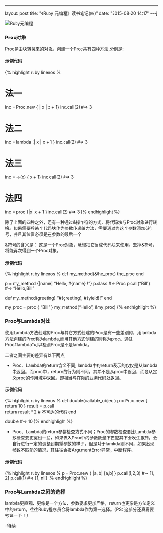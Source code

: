 ---
layout: post
title: "《Ruby 元编程》读书笔记(四)"
date: "2015-08-20 14:17"
---j

![Ruby元编程]({{site.IMG_PATH}}/metaprogramming-1.jpg)

### Proc对象

Proc是由块转换来的对象。创建一个Proc共有四种方法,分别是:

#### 示例代码

{% highlight ruby linenos %
# 法一
inc = Proc.new { | x | x + 1}
inc.call(2)  #=> 3

# 法二
inc = lambda {| x | x + 1 }
inc.call(2)  #=> 3

# 法三
inc = ->(x) { x + 1}
inc.call(2) #=> 3

# 法四
inc = proc {|x| x + 1 }
inc.call(2) #=> 3
{% endhighlight %}

除了上面的四种之外，还有一种通过&操作符的方式，将代码块与Proc对象进行转换。如果需要将某个代码块作为参数传递给方法，需要通过为这个参数添加&符号，并且其位置必须是在参数的最后一个

&符号的含义是： 这是一个Proc对象，我想把它当成代码块来使用。去掉&符号，将能再次得到一个Proc对象。

#### 示例代码
{% highlight ruby linenos %
def my_method(&the_proc)
    the_proc
end

p = my_method {|name| “Hello, #{name} !”}
p.class   #=> Proc
p.call(“Bill”)   #=> “Hello,Bill”


def my_method(greeting)
    “#{greeting}, #{yield}!”
end

my_proc = proc { “Bill” }
my_method(“Hello”, &my_proc)
{% endhighlight %}

### Proc与Lambda对比

使用Lambda方法创建的Proc与其它方式创建的Proc是有一些差别的，用lambda方法创建的Proc称为lambda,而用其他方式创建的则称为proc。通过Proc#lambda?可以检测Proc是不是lambda。

二者之间主要的差异有以下两点:

+ Proc、Lambda的return含义不同; lambda中的return表示的仅仅是从lambda中返回。而proc中，return的行为则不同，其并不是从proc中返回，而是从定义proc的作用域中返回。即相当与在你的业务代码处返回。

#### 示例代码
{% highlight ruby linenos %
def double(callable_object)
    p = Proc.new { return 10 }
    result = p.call   
    return result * 2 # 不可达的代码
end

double #=> 10
{% endhighlight %}

+ Proc、Lambda的return参数检查方式不同；Proc的参数检查要比Lambda参数检查要更宽松一些，如果传入Proc中的参数数量不匹配其不会发生报错，会自行进行一定的调整到期望参数的样子，但是对于lambda则不同，如果出现参数不匹配的情况，其往往会报ArgumentError异常，中断程序。
#### 示例代码
{% highlight ruby linenos %
p = Proc.new { |a, b|  [a,b] }
p.call(1,2,3) #=> [1, 2]
p.call(1) #=> [1, nil]
{% endhighlight %}

### Proc与Lambda之间的选择

lambda更直观，更像是一个方法，参数要求更加严格，return也更像是方法定义中的return，往往Ruby程序员会将lambda作为第一选择。（PS: 这部分还真需要考证一下！）

-待续-
